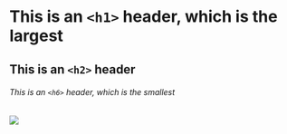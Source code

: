 # This is an `<h1>` header, which is the largest

## This is an `<h2>` header

###### This is an `<h6>` header, which is the smallest

![](https://m.media-amazon.com/images/M/MV5BNDVkYjU0MzctMWRmZi00NTkxLTgwZWEtOWVhYjZlYjllYmU4XkEyXkFqcGdeQXVyNTA4NzY1MzY@.jpg)
